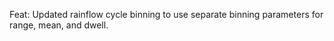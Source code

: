 Feat: Updated rainflow cycle binning to use separate binning parameters for range, mean, and dwell.
